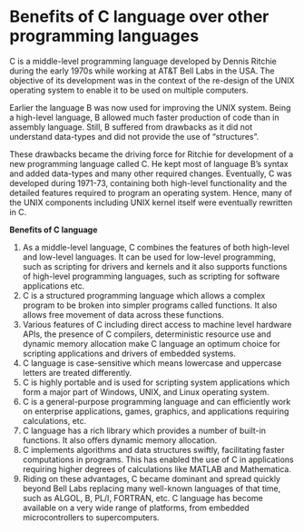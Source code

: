 # Benefits of C language over other programming languages
C is a middle-level programming language developed by Dennis Ritchie during the early 1970s while working at AT&T Bell Labs in the USA. The objective of its development was in the context of the re-design of the UNIX operating system to enable it to be used on multiple computers.

Earlier the language B was now used for improving the UNIX system. Being a high-level language, B allowed much faster production of code than in assembly language. Still, B suffered from drawbacks as it did not understand data-types and did not provide the use of “structures”.

These drawbacks became the driving force for Ritchie for development of a new programming language called C. He kept most of language B’s syntax and added data-types and many other required changes. Eventually, C was developed during 1971-73, containing both high-level functionality and the detailed features required to program an operating system. Hence, many of the UNIX components including UNIX kernel itself were eventually rewritten in C.

**Benefits of C language**

1. As a middle-level language, C combines the features of both high-level and low-level languages. It can be used for low-level programming, such as scripting for drivers and kernels and it also supports functions of high-level programming languages, such as scripting for software applications etc.
1. C is a structured programming language which allows a complex program to be broken into simpler programs called functions. It also allows free movement of data across these functions.
1. Various features of C including direct access to machine level hardware APIs, the presence of C compilers, deterministic resource use and dynamic memory allocation make C language an optimum choice for scripting applications and drivers of embedded systems.
1. C language is case-sensitive which means lowercase and uppercase letters are treated differently.
1. C is highly portable and is used for scripting system applications which form a major part of Windows, UNIX, and Linux operating system.
1. C is a general-purpose programming language and can efficiently work on enterprise applications, games, graphics, and applications requiring calculations, etc.
1. C language has a rich library which provides a number of built-in functions. It also offers dynamic memory allocation.
1. C implements algorithms and data structures swiftly, facilitating faster computations in programs. This has enabled the use of C in applications requiring higher degrees of calculations like MATLAB and Mathematica.
1. 	Riding on these advantages, C became dominant and spread quickly beyond Bell Labs replacing many well-known languages of that time, such as ALGOL, B, PL/I, FORTRAN, etc. C language has become available on a very wide range of platforms, from embedded microcontrollers to supercomputers.